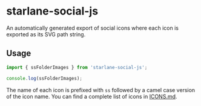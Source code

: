 # starlane-social-js

An automatically generated export of social icons where each icon is exported as its SVG path string.

## Usage
```js
import { ssFolderImages } from 'starlane-social-js';

console.log(ssFolderImages);
```

The name of each icon is prefixed with `ss` followed by a camel case version of the icon name. You can find a complete list of icons in [ICONS.md](ICONS.md).